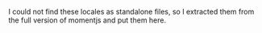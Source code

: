 I could not find these locales as standalone files, so I extracted them from the full version of momentjs and put them here.
